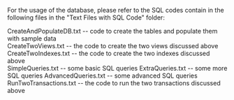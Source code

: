 For the usage of the database, please refer to the  SQL codes contain in the following files in the "Text Files with SQL Code" folder:

CreateAndPopulateDB.txt -- code to create the tables and populate them with sample data  
CreateTwoViews.txt -- the code to create the two views discussed above
CreateTwoIndexes.txt -- the code to create the two indexes discussed above  
SimpleQueries.txt -- some basic SQL queries
ExtraQueries.txt -- some more SQL queries 
AdvancedQueries.txt -- some advanced SQL queries
RunTwoTransactions.txt -- the code to run the two transactions discussed above
